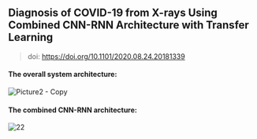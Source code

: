 ## Diagnosis of COVID-19 from X-rays Using Combined CNN-RNN Architecture with Transfer Learning
> doi: https://doi.org/10.1101/2020.08.24.20181339

#### The overall system architecture:
![Picture2 - Copy](https://user-images.githubusercontent.com/31788789/111881337-2dd8f080-89da-11eb-9b59-bd2929bb677c.jpg)

#### The combined CNN-RNN architecture:
![22](https://user-images.githubusercontent.com/31788789/111881647-a8eed680-89db-11eb-8330-85bea9232bfc.jpg)
